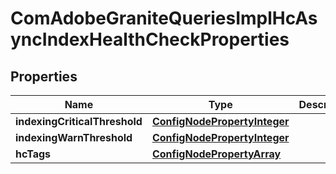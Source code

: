 

# ComAdobeGraniteQueriesImplHcAsyncIndexHealthCheckProperties

## Properties

Name | Type | Description | Notes
------------ | ------------- | ------------- | -------------
**indexingCriticalThreshold** | [**ConfigNodePropertyInteger**](ConfigNodePropertyInteger.md) |  |  [optional]
**indexingWarnThreshold** | [**ConfigNodePropertyInteger**](ConfigNodePropertyInteger.md) |  |  [optional]
**hcTags** | [**ConfigNodePropertyArray**](ConfigNodePropertyArray.md) |  |  [optional]



